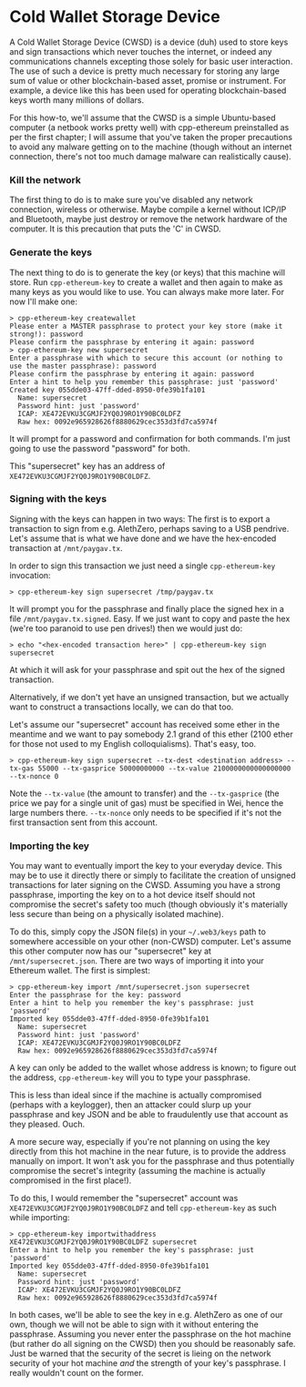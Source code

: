 # Cold Wallet Storage Device

A Cold Wallet Storage Device (CWSD) is a device (duh) used to store keys and sign transactions which never touches the internet, or indeed any communications channels excepting those solely for basic user interaction. The use of such a device is pretty much necessary for storing any large sum of value or other blockchain-based asset, promise or instrument. For example, a device like this has been used for operating blockchain-based keys worth many millions of dollars.

For this how-to, we'll assume that the CWSD is a simple Ubuntu-based computer (a netbook works pretty well) with cpp-ethereum preinstalled as per the first chapter; I will assume that you've taken the proper precautions to avoid any malware getting on to the machine (though without an internet connection, there's not too much damage malware can realistically cause).

### Kill the network

The first thing to do is to make sure you've disabled any network connection, wireless or otherwise. Maybe compile a kernel without ICP/IP and Bluetooth, maybe just destroy or remove the network hardware of the computer. It is this precaution that puts the 'C' in CWSD.

### Generate the keys

The next thing to do is to generate the key (or keys) that this machine will store. Run `cpp-ethereum-key` to create a wallet and then again to make as many keys as you would like to use. You can always make more later. For now I'll make one:

```
> cpp-ethereum-key createwallet
Please enter a MASTER passphrase to protect your key store (make it strong!): password
Please confirm the passphrase by entering it again: password
> cpp-ethereum-key new supersecret
Enter a passphrase with which to secure this account (or nothing to use the master passphrase): password
Please confirm the passphrase by entering it again: password
Enter a hint to help you remember this passphrase: just 'password'
Created key 055dde03-47ff-dded-8950-0fe39b1fa101
  Name: supersecret
  Password hint: just 'password'
  ICAP: XE472EVKU3CGMJF2YQ0J9RO1Y90BC0LDFZ
  Raw hex: 0092e965928626f8880629cec353d3fd7ca5974f
```

It will prompt for a password and confirmation for both commands. I'm just going to use the password "password" for both.

This "supersecret" key has an address of `XE472EVKU3CGMJF2YQ0J9RO1Y90BC0LDFZ`. 

### Signing with the keys

Signing with the keys can happen in two ways: The first is to export a transaction to sign from e.g. AlethZero, perhaps saving to a USB pendrive. Let's assume that is what we have done and we have the hex-encoded transaction at `/mnt/paygav.tx`.

In order to sign this transaction we just need a single `cpp-ethereum-key` invocation:

```
> cpp-ethereum-key sign supersecret /tmp/paygav.tx
```

It will prompt you for the passphrase and finally place the signed hex in a file `/mnt/paygav.tx.signed`. Easy. If we just want to copy and paste the hex (we're too paranoid to use pen drives!) then we would just do:

```
> echo "<hex-encoded transaction here>" | cpp-ethereum-key sign supersecret
```

At which it will ask for your passphrase and spit out the hex of the signed transaction.

Alternatively, if we don't yet have an unsigned transaction, but we actually want to construct a transactions locally, we can do that too.

Let's assume our "supersecret" account has received some ether in the meantime and we want to pay somebody 2.1 grand of this ether (2100 ether for those not used to my English colloquialisms). That's easy, too.

```
> cpp-ethereum-key sign supersecret --tx-dest <destination address> --tx-gas 55000 --tx-gasprice 50000000000 --tx-value 2100000000000000000 --tx-nonce 0
```

Note the `--tx-value` (the amount to transfer) and the `--tx-gasprice` (the price we pay for a single unit of gas) must be specified in Wei, hence the large numbers there. `--tx-nonce` only needs to be specified if it's not the first transaction sent from this account.

### Importing the key

You may want to eventually import the key to your everyday device. This may be to use it directly there or simply to facilitate the creation of unsigned transactions for later signing on the CWSD. Assuming you have a strong passphrase, importing the key on to a hot device itself should not compromise the secret's safety too much (though obviously it's materially less secure than being on a physically isolated machine).

To do this, simply copy the JSON file(s) in your `~/.web3/keys` path to somewhere accessible on your other (non-CWSD) computer. Let's assume this other computer now has our "supersecret" key at `/mnt/supersecret.json`. There are two ways of importing it into your Ethereum wallet. The first is simplest:

```
> cpp-ethereum-key import /mnt/supersecret.json supersecret
Enter the passphrase for the key: password
Enter a hint to help you remember the key's passphrase: just 'password'
Imported key 055dde03-47ff-dded-8950-0fe39b1fa101
  Name: supersecret
  Password hint: just 'password'
  ICAP: XE472EVKU3CGMJF2YQ0J9RO1Y90BC0LDFZ
  Raw hex: 0092e965928626f8880629cec353d3fd7ca5974f
```

A key can only be added to the wallet whose address is known; to figure out the address, `cpp-ethereum-key` will you to type your passphrase.

This is less than ideal since if the machine is actually compromised (perhaps with a keylogger), then an attacker could slurp up your passphrase and key JSON and be able to fraudulently use that account as they pleased. Ouch.

A more secure way, especially if you're not planning on using the key directly from this hot machine in the near future, is to provide the address manually on import. It won't ask you for the passphrase and thus potentially compromise the secret's integrity (assuming the machine is actually compromised in the first place!).

To do this, I would remember the "supersecret" account was `XE472EVKU3CGMJF2YQ0J9RO1Y90BC0LDFZ` and tell `cpp-ethereum-key` as such while importing:

```
> cpp-ethereum-key importwithaddress XE472EVKU3CGMJF2YQ0J9RO1Y90BC0LDFZ supersecret
Enter a hint to help you remember the key's passphrase: just 'password'
Imported key 055dde03-47ff-dded-8950-0fe39b1fa101
  Name: supersecret
  Password hint: just 'password'
  ICAP: XE472EVKU3CGMJF2YQ0J9RO1Y90BC0LDFZ
  Raw hex: 0092e965928626f8880629cec353d3fd7ca5974f
```

In both cases, we'll be able to see the key in e.g. AlethZero as one of our own, though we will not be able to sign with it without entering the passphrase. Assuming you never enter the passphrase on the hot machine (but rather do all signing on the CWSD) then you should be reasonably safe. Just be warned that the security of the secret is lieing on the network security of your hot machine *and* the strength of your key's passphrase. I really wouldn't count on the former.
